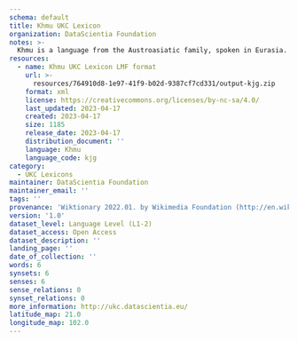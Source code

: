 ```yaml
---
schema: default
title: Khmu UKC Lexicon
organization: DataScientia Foundation
notes: >-
  Khmu is a language from the Austroasiatic family, spoken in Eurasia. The UKC Lexicon of Khmu is represented as a lexico-semantic network. It consists of words, word senses, synsets, as well as sense-level and synset-level relationships.
resources:
  - name: Khmu UKC Lexicon LMF format
    url: >-
      resources/764910d8-1e97-41f9-b02d-9387cf7cd331/output-kjg.zip
    format: xml
    license: https://creativecommons.org/licenses/by-nc-sa/4.0/
    last_updated: 2023-04-17
    created: 2023-04-17
    size: 1185
    release_date: 2023-04-17
    distribution_document: ''
    language: Khmu
    language_code: kjg
category:
  - UKC Lexicons
maintainer: DataScientia Foundation
maintainer_email: ''
tags: ''
provenance: 'Wiktionary 2022.01. by Wikimedia Foundation (http://en.wiktionary.org); Princeton WordNet 2.1 by Princeton University (https://wordnet.princeton.edu)'
version: '1.0'
dataset_level: Language Level (L1-2)
dataset_access: Open Access
dataset_description: ''
landing_page: ''
date_of_collection: ''
words: 6
synsets: 6
senses: 6
sense_relations: 0
synset_relations: 0
more_information: http://ukc.datascientia.eu/
latitude_map: 21.0
longitude_map: 102.0
---
```

